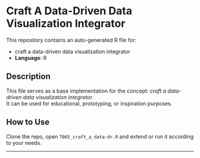 # Craft A Data-Driven Data Visualization Integrator

This repository contains an auto-generated R file for:

- craft a data-driven data visualization integrator
- **Language**: R

## Description

This file serves as a base implementation for the concept: *craft a data-driven data visualization integrator*.  
It can be used for educational, prototyping, or inspiration purposes.

## How to Use

Clone the repo, open `7065_craft_a_data-dr.R` and extend or run it according to your needs.

---


